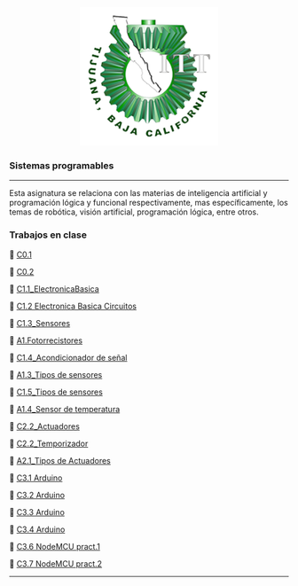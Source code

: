 <p align="center">
    <img alt="Logo" src="img/logo.png" width=250 height=250>
</p>



### Sistemas programables
---
Esta asignatura se relaciona con las materias de inteligencia artificial y programación
lógica y funcional respectivamente, mas específicamente, los temas de robótica,
visión artificial, programación lógica, entre otros.

### Trabajos en clase
:green_book: [C0.1](blog/C0.1_SeashellMarquez_Masapan.md)

:green_book: [C0.2](blog/C02_SeashellMarquez_Masapan.md)

:green_book: [C1.1_ElectronicaBasica](blog/C1.1_ElectronicaBasica_MarquezMillan_Masapan.md)

:green_book: [C1.2 Electronica Basica Circuitos](https://github.com/seashelltec/SistemasProgramables/blob/master/blog/C1.2_MarquezMillanSeashellVanessa_Masapan.md)


:green_book: [C1.3_Sensores](https://github.com/seashelltec/SistemasProgramables/blob/master/blog/C1.3_SeashellMarquez_Masapan.md)

:green_book: [A1.Fotorrecistores](https://github.com/seashelltec/SistemasProgramables/blob/master/blog/A1.2_SeashellMarquezMillan_Masapan.md)

:green_book: [C1.4_Acondicionador de señal](https://github.com/seashelltec/SistemasProgramables/blob/master/blog/C1.4_SeashellMarquez_Masapan.md)

:green_book: [A1.3_Tipos de sensores](https://github.com/seashelltec/SistemasProgramables/blob/master/blog/A1.3_SeashellMarquez_Masapan.md)

:green_book: [C1.5_Tipos de sensores](https://github.com/seashelltec/SistemasProgramables/blob/master/blog/C1.5_SeashellMarquez_Masapan.md)

:green_book: [A1.4_Sensor de temperatura](https://github.com/seashelltec/SistemasProgramables/blob/master/blog/A1.4_SeashellMarquez_Masapan.md)

:green_book: [C2.2_Actuadores](https://github.com/seashelltec/SistemasProgramables/blob/master/blog/C2.2_SeashellMarquez_Masapan.md)

:green_book: [C2.2_Temporizador](https://github.com/seashelltec/SistemasProgramables/blob/master/blog/C2.3_SeashellMarquez_Masapan.md)

:green_book: [A2.1_Tipos de Actuadores](https://github.com/seashelltec/SistemasProgramables/blob/master/blog/A2.1_SeashellMarquez_Masapan.md)

:green_book: [C3.1 Arduino](https://github.com/seashelltec/SistemasProgramables/blob/master/blog/C3.1_SeashellMarquez_Masapan.md)

:green_book: [C3.2 Arduino](https://github.com/seashelltec/SistemasProgramables/blob/master/blog/C3.2_SeashellMarquez_Masapan.md)

:green_book: [C3.3 Arduino](https://github.com/seashelltec/SistemasProgramables/blob/master/blog/C3.3_SeashellMarquez_Masapan.md)

:green_book: [C3.4 Arduino](https://github.com/seashelltec/SistemasProgramables/blob/master/blog/C3.4_SeashellMarquez_Masapan.md)

:green_book: [C3.6 NodeMCU pract.1](https://github.com/seashelltec/SistemasProgramables/blob/master/blog/C3.6_SeashellMarquez_Masapan.md)

:green_book: [C3.7 NodeMCU pract.2](https://github.com/seashelltec/SistemasProgramables/blob/master/blog/C3.7_SeashellMarquez_Masapan.md)

---

